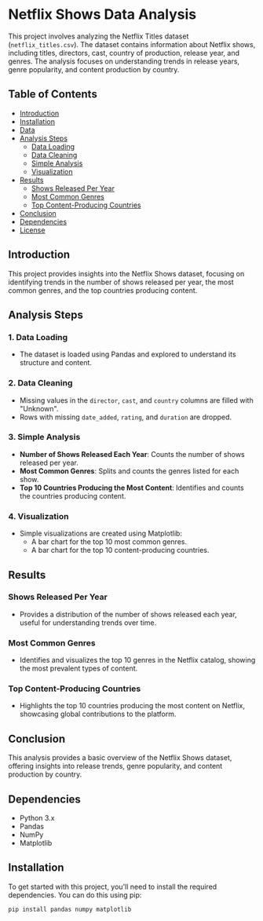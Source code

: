# Netflix Shows Data Analysis

This project involves analyzing the Netflix Titles dataset (`netflix_titles.csv`). The dataset contains information about Netflix shows, including titles, directors, cast, country of production, release year, and genres. The analysis focuses on understanding trends in release years, genre popularity, and content production by country.

## Table of Contents

- [Introduction](#introduction)
- [Installation](#installation)
- [Data](#data)
- [Analysis Steps](#analysis-steps)
  - [Data Loading](#data-loading)
  - [Data Cleaning](#data-cleaning)
  - [Simple Analysis](#simple-analysis)
  - [Visualization](#visualization)
- [Results](#results)
  - [Shows Released Per Year](#shows-released-per-year)
  - [Most Common Genres](#most-common-genres)
  - [Top Content-Producing Countries](#top-content-producing-countries)
- [Conclusion](#conclusion)
- [Dependencies](#dependencies)
- [License](#license)

## Introduction

This project provides insights into the Netflix Shows dataset, focusing on identifying trends in the number of shows released per year, the most common genres, and the top countries producing content.


## Analysis Steps

### 1. Data Loading
- The dataset is loaded using Pandas and explored to understand its structure and content.

### 2. Data Cleaning
- Missing values in the `director`, `cast`, and `country` columns are filled with "Unknown".
- Rows with missing `date_added`, `rating`, and `duration` are dropped.

### 3. Simple Analysis
- **Number of Shows Released Each Year**: Counts the number of shows released per year.
- **Most Common Genres**: Splits and counts the genres listed for each show.
- **Top 10 Countries Producing the Most Content**: Identifies and counts the countries producing content.

### 4. Visualization
- Simple visualizations are created using Matplotlib:
  - A bar chart for the top 10 most common genres.
  - A bar chart for the top 10 content-producing countries.

## Results

### Shows Released Per Year
- Provides a distribution of the number of shows released each year, useful for understanding trends over time.

### Most Common Genres
- Identifies and visualizes the top 10 genres in the Netflix catalog, showing the most prevalent types of content.

### Top Content-Producing Countries
- Highlights the top 10 countries producing the most content on Netflix, showcasing global contributions to the platform.

## Conclusion
This analysis provides a basic overview of the Netflix Shows dataset, offering insights into release trends, genre popularity, and content production by country.

## Dependencies
- Python 3.x
- Pandas
- NumPy
- Matplotlib

## Installation

To get started with this project, you'll need to install the required dependencies. You can do this using pip:

```bash
pip install pandas numpy matplotlib



